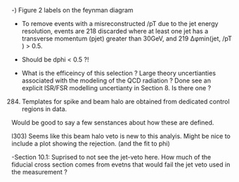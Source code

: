 
-) Figure 2 labels on the feynman diagram

- To remove events with a misreconstructed /pT due to the jet energy resolution, events are
218 discarded where at least one jet has a transverse momentum (pjet) greater than 30GeV, and
219 ∆φmin(jet, /pT ) > 0.5.

- Should be dphi < 0.5 ?!
- What is the efficeincy of this selection ? Large theory uncertianties associated with the modeling of the QCD radiation ?
  Done see an explicit ISR/FSR modelling uncertianty in Section 8. Is there one ? 

284) Templates for spike and beam halo are obtained from dedicated control regions in data.

Would be good to say a few senstances about how these are defined.

l303) Seems like this beam halo veto is new to this analyis.
      Might be nice to include a plot showing the rejection. (and the fit to phi)


-Section 10.1:
  Suprised to not see the jet-veto here.
  How much of the fiducial cross section comes from evetns that would fail the jet veto used in the measurement ?

